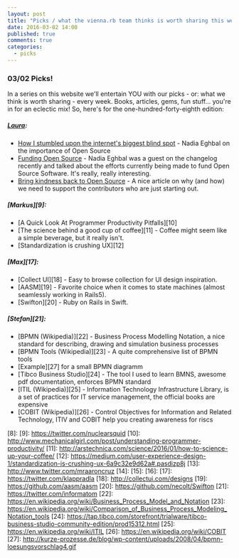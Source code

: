 ```yaml
---
layout: post
title: "Picks / what the vienna.rb team thinks is worth sharing this week"
date: 2016-03-02 14:00
published: true
comments: true
categories:
  - picks
---
```


### 03/02 Picks!

In a series on this website we'll entertain YOU with our picks - or: what we think is worth sharing - every week.
Books, articles, gems, fun stuff... you're in for an eclectic mix! So, here's for the one-hundred-forty-eighth edition:

##### [Laura][1]:
- [How I stumbled upon the internet's biggest blind spot][2] - Nadia Eghbal on the importance of Open Source 
- [Funding Open Source][3] - Nadia Eghbal was a guest on the changelog recently and talked about the efforts currently being made to fund Open Source Software. It's really, really interesting.
- [Bring kindness back to Open Source][4] - A nice article on why (and how) we need to support the contributors who are just starting out.

##### [Markus][9]:
- [A Quick Look At Programmer Productivity Pitfalls][10]
- [The science behind a good cup of coffee][11] - Coffee might seem like a simple beverage, but it really isn't.
- [Standardization is crushing UX][12]

##### [Max][17]:
- [Collect UI][18] - Easy to browse collection for UI design inspiration.
- [AASM][19] - Favorite choice when it comes to state machines (almost seamlessly working in Rails5).
- [Swifton][20] - Ruby on Rails in Swift.
 
##### [Stefan][21]:
- [BPMN (Wikipedia)][22] - Business Process Modelling Notation, a nice standard for describing, drawing and simulation business processes
- [BPMN Tools (Wikipedia)][23] - A quite comprehensive list of BPMN tools
- [Example][27] for a small BPMN diagramm
- [Tibco Business Studio][24] - The tool I used to learn BMNS, awesome pdf documentation, enforces BPMN standard
- [ITIL (Wikipedia)][25] - Information Technology Infrastructure Library, is a set of practices for IT service management, the official books are expensive
- [COBIT (Wikipedia)][26] - Control Objectives for Information and Related Technology, ITIV and COBIT help you creating awareness for riscs 


[1]: http://www.twitter.com/alicetragedy
[2]: https://medium.com/@nayafia/how-i-stumbled-upon-the-internet-s-biggest-blind-spot-b9aa23618c58
[3]: https://changelog.com/193/
[4]: https://medium.com/@shanselman/bring-kindness-back-to-open-source-90ed7d3ac76b
[5]: https://twitter.com/senorhuidobro
[6]:
[7]:
[8]:
[9]: https://twitter.com/nuclearsquid
[10]: http://www.mechanicalgirl.com/post/understanding-programmer-productivity/
[11]: http://arstechnica.com/science/2016/01/how-to-science-up-your-coffee/
[12]: https://medium.com/user-experience-design-1/standardization-is-crushing-ux-6a9c32e9d62a#.pasdizp8j
[13]: http://www.twitter.com/mraaroncruz
[14]:
[15]:
[16]:
[17]: https://twitter.com/klappradla
[18]: http://collectui.com/designs
[19]: https://github.com/aasm/aasm
[20]: https://github.com/necolt/Swifton
[21]: https://twitter.com/informatom
[22]: https://en.wikipedia.org/wiki/Business_Process_Model_and_Notation
[23]: https://en.wikipedia.org/wiki/Comparison_of_Business_Process_Modeling_Notation_tools
[24]: https://tap.tibco.com/storefront/trialware/tibco-business-studio-community-edition/prod15312.html
[25]: https://en.wikipedia.org/wiki/ITIL 
[26]: https://en.wikipedia.org/wiki/COBIT
[27]: http://kurze-prozesse.de/blog/wp-content/uploads/2008/04/bpmn-loesungsvorschlag4.gif
